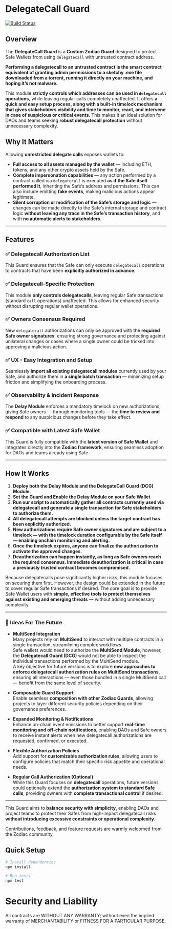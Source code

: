# DelegateCall Guard

[![Build Status](https://github.com/theexoticman/zodiac-delegatecall-guard/actions/workflows/ci.yaml/badge.svg)](https://github.com/theexoticman/zodiac-delegatecall-guard/actions/workflows/ci.yaml/)


## Overview

The **DelegateCall Guard** is a **Custom Zodiac Guard** designed to protect Safe Wallets from using `delegatecall` with untrusted contract address. 

__Performing a delegatecall to an untrusted contract is the smart contract equivalent of granting admin permissions to a sketchy .exe file downloaded from a torrent, running it directly on your machine, and hoping it’s not malware.__


This module **strictly controls which addresses can be used in `delegatecall` operations**, while leaving regular calls completely unaffected. It offers **a quick and easy setup process, along with a built-in timelock mechanism that gives stakeholders visibility and time to monitor, react, and intervene in case of suspicious or critical events**. This makes it an ideal solution for DAOs and teams seeking **robust delegatecall protection** without unnecessary complexity.

## Why It Matters

Allowing **unrestricted delegate calls** exposes wallets to:

- **Full access to all assets managed by the wallet** — including ETH, tokens, and any other crypto assets held by the Safe.
- **Complete impersonation capabilities** — any action performed by a contract called via `delegatecall` is executed **as if the Safe itself performed it**, inheriting the Safe’s address and permissions. This can also include emitting **fake events**, making malicious actions appear legitimate.
- **Silent corruption or modification of the Safe’s storage and logic** — changes can be made directly to the Safe’s internal storage and contract logic **without leaving any trace in the Safe’s transaction history**, and with **no automatic alerts to stakeholders**.


---

## Features

### ✅ Delegatecall Authorization List
This Guard ensures that the Safe can only execute `delegatecall` operations to contracts that have been **explicitly authorized in advance**.

### ✅ Delegatecall-Specific Protection
This module **only controls delegatecalls**, leaving regular Safe transactions (standard `call` operations) unaffected. This allows for enhanced security without disrupting regular wallet operations.

### ✅ Owners Consensus Required
New `delegatecall` authorizations can only be approved with the **required Safe owner signatures**, ensuring strong governance and protecting against unilateral changes or cases where a single owner could be tricked into approving a malicious action.

### ✅ UX - Easy Integration and Setup
Seamlessly **import all existing delegatecall modules** currently used by your Safe, and authorize them in **a single batch transaction** — minimizing setup friction and simplifying the onboarding process.

### ✅ Observability & Incident Response
The **Delay Module** enforces a mandatory timelock on new authorizations, giving Safe owners — through monitoring tools — the **time to review and respond** to any suspicious changes before they take effect.

### ✅ Compatible with Latest Safe Wallet
This Guard is fully compatible with the **latest version of Safe Wallet** and integrates directly into the **Zodiac framework**, ensuring seamless adoption for DAOs and teams already using Safe.


---

## How It Works

1. **Deploy both the Delay Module and the DelegateCall Guard (DCG) Module.**
2. **Set the Guard and Enable the Delay Module on your Safe Wallet**
3. **Run our script to automatically gather all contracts currently used via delegatecall and generate a single transaction for Safe stakeholders to authorize them.**
4. **All delegatecall attempts are blocked unless the target contract has been explicitly authorized.**
5. **New authorizations require Safe owner signatures and are subject to a timelock — with the timelock duration configurable by the Safe itself — enabling onchain monitoring and alerting.**
6. **Once the timelock expires, anyone can finalize the authorization to activate the approved changes.**
7. **Deauthorization can happen instantly, as long as Safe owners reach the required consensus. Immediate deauthorization is critical in case a previously trusted contract becomes compromised.**

Because delegatecalls pose significantly higher risks, this module focuses on securing them first. However, the design could be extended in the future to cover regular Safe transactions if desired. The core goal is to provide Safe Wallet users with **simple, effective tools to protect themselves against existing and emerging threats** — without adding unnecessary complexity.

---

### 🔮 Ideas For The Future

- **MultiSend Integration**  
   Many projects rely on **MultiSend** to interact with multiple contracts in a single transaction, streamlining complex workflows.  
   Safe wallets would need to authorize the **MultiSend Module**, however, the **Delegatecall Guard (DCG)** would not be able to inspect the individual transactions performed by the MultiSend module.  
   A key objective for future versions is to explore **new approaches to enforce delegatecall authorization rules on MultiSend transactions**, ensuring all interactions — even those bundled in a single MultiSend call — benefit from the same level of security.

- **Composable Guard Support**  
   Enable seamless **composition with other Zodiac Guards**, allowing projects to layer different security policies depending on their governance preferences.

- **Expanded Monitoring & Notifications**  
   Enhance on-chain event emissions to better support **real-time monitoring and off-chain notifications**, enabling DAOs and Safe owners to receive instant alerts when new delegatecall authorizations are requested, confirmed, or executed.

- **Flexible Authorization Policies**  
   Add support for **customizable authorization rules**, allowing users to configure policies that match their specific risk appetite and operational needs.

- **Regular Call Authorization (Optional)**  
   While this Guard focuses on **delegatecall** operations, future versions could optionally extend the **authorization system to standard Safe calls**, providing owners with **complete transactional control** if desired.

---

This Guard aims to **balance security with simplicity**, enabling DAOs and project teams to protect their Safes from high-impact delegatecall risks **without introducing excessive constraints or operational complexity**.

Contributions, feedback, and feature requests are warmly welcomed from the Zodiac community.


## Quick Setup

```bash
# Install dependencies
npm install

# Run tests
npm test
```

# Security and Liability
All contracts are WITHOUT ANY WARRANTY; without even the implied warranty of MERCHANTABILITY or FITNESS FOR A PARTICULAR PURPOSE.